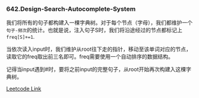 ### 642.Design-Search-Autocomplete-System

我们将所有的句子都构建入一棵字典树。对于每个节点（字母），我们都维护一个```句子-频次```的统计。也就是说，注入句子S时，我们将沿途经过的节点都标记上```freq[S]+=1```.

当依次读入input时，我们维护从root往下走的指针，移动至该单词对应的节点，读取它的freq取出前三名即可。freq需要使用一个自动排序的数据结构。

记得当input遇到#时，要将之前input的完整句子，从root开始再次构建入这棵字典树。


[Leetcode Link](https://leetcode.com/problems/design-search-autocomplete-system)
